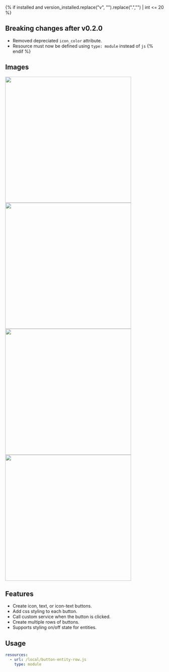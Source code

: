 {% if installed and version_installed.replace("v", "").replace(".","") | int <= 20  %}
## Breaking changes after v0.2.0
* Removed depreciated `icon_color` attribute.
* Resource must now be defined using `type: module` instead of `js`
{% endif %}
## Images
<img src="https://github.com/custom-cards/button-entity-row/blob/master/examples/example-5.gif?raw=true" width="400px">
<img src="https://github.com/custom-cards/button-entity-row/blob/master/examples/example-gif.gif?raw=true" width="400px">
<img src="https://github.com/custom-cards/button-entity-row/blob/master/examples/example-1.png?raw=true" width="400px">
<img src="https://github.com/custom-cards/button-entity-row/blob/master/examples/example-3.png?raw=true" width="400px">

## Features
* Create icon, text, or icon-text buttons.
* Add css styling to each button.
* Call custom service when the button is clicked.
* Create multiple rows of buttons.
* Supports styling on/off state for entities.

## Usage

```yaml
resources:
  - url: /local/button-entity-row.js
    type: module
```
